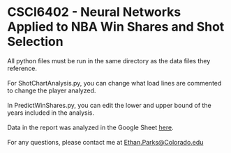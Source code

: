 # CSCI6402 - Neural Networks Applied to NBA Win Shares and Shot Selection

All python files must be run in the same directory as the data files they reference. </br></br>
For ShotChartAnalysis.py, you can change what load lines are commented to change the player analyzed.
</br></br>
In PredictWinShares.py, you can edit the lower and upper bound of the years included in the analysis.
</br></br>
Data in the report was analyzed in the Google Sheet <a href="https://docs.google.com/spreadsheets/d/1D50JnYPahqpECt8ik2oQOxh5m1TnNSPy0CvW77Uln74/edit?usp=sharing" target="_blank" >here</a>.
</br></br>
For any questions, please contact me at Ethan.Parks@Colorado.edu
